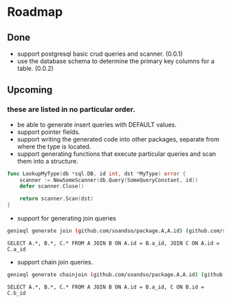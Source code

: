 # Roadmap
## Done
- support postgresql basic crud queries and scanner. (0.0.1)
- use the database schema to determine the primary key columns for a table. (0.0.2)

## Upcoming
### these are listed in no particular order.
- be able to generate insert queries with DEFAULT values.
- support pointer fields.
- support writing the generated code into other packages, separate from where the type is located.
- support generating functions that execute particular queries and scan them into a structure.

```go
func LookupMyType(db *sql.DB, id int, dst *MyType) error {
    scanner := NewSomeScanner(db.Query(SomeQueryConstant, id))
    defer scanner.Close()

    return scanner.Scan(dst)
}
```
- support for generating join queries
```bash
genieql generate join (github.com/soandso/package.A,A.id) (github.com/soandso/package.B,B.a_id) (github.com/soandso/package.C,C.a_id)
```
```text
SELECT A.*, B.*, C.* FROM A JOIN B ON A.id = B.a_id, JOIN C ON A.id = C.a_id
```
- support chain join queries.
```bash
genieql generate chainjoin (github.com/soandso/package.A,A.id) (github.com/soandso/package.B,B.a_id) (github.com/soandso/package.C,C.b_id)
```
```
SELECT A.*, B.*, C.* FROM A JOIN B ON A.id = B.a_id, C ON B.id = C.b_id
```
